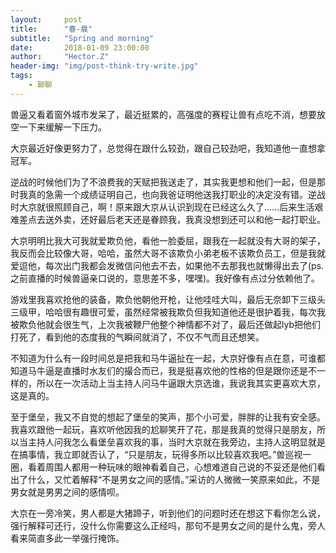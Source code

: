 ```yaml
---
layout:     post
title:      "春-晨"
subtitle:   "Spring and morning"
date:       2018-01-09 23:00:00
author:     "Hector.Z"
header-img: "img/post-think-try-write.jpg"
tags:
    - 聊聊
---
```



兽逼又看着窗外城市发呆了，最近挺累的，高强度的赛程让兽有点吃不消，想要放空一下来缓解一下压力。
    
大京最近好像更努力了，总觉得在跟什么较劲，跟自己较劲吧，我知道他一直想拿冠军。

逆战的时候他们为了不浪费我的天赋把我送走了，其实我更想和他们一起，但是那时我真的急需一个成绩证明自己，也向我爸证明他送我打职业的决定没有错。逆战时大京就很照顾自己，啊！原来跟大京从认识到现在已经这么久了......后来生活艰难差点去送外卖，还好最后老天还是眷顾我，我真没想到还可以和他一起打职业。
 
大京明明比我大可我就爱欺负他，看他一脸委屈，跟我在一起就没有大哥的架子，我反而会比较像大哥，哈哈，虽然大哥不该欺负小弟老板不该欺负员工，但是我就爱逗他，每次出门我都会发微信问他去不去，如果他不去那我也就懒得出去了(ps.之前直播的时候兽逼亲口说的，意思差不多，嘿嘿)。我好像有点过分依赖他了。
    
游戏里我喜欢抢他的装备，欺负他朝他开枪，让他哇哇大叫，最后无奈卸下三级头三级甲，哈哈很有趣很可爱，虽然经常被我欺负但我知道他还是很护着我，每次我被欺负他就会很生气，上次我被鞭尸他整个神情都不对了，最后还做起lyb把他们打死了，看到他的态度我的气瞬间就消了，不仅不气而且还想笑。

不知道为什么有一段时间总是把我和马牛逼扯在一起，大京好像有点在意，可谁都知道马牛逼是直播时水友们的撮合而已，我是挺喜欢他的性格的但是跟你还是不一样的，所以在一次活动上当主持人问马牛逼跟大京选谁，我说我其实更喜欢大京，这是真的。
     
至于堡垒，我又不自觉的想起了堡垒的笑声，那个小可爱，胖胖的让我有安全感。我喜欢跟他一起玩，喜欢听他因我的尬聊笑开了花，那是我真的觉得只是朋友，所以当主持人问我怎么看堡垒喜欢我的事，当时大京就在我旁边，主持人这明显就是在搞事情，我立即就否认了，“只是朋友，玩得多所以比较喜欢我吧。”兽巡视一圈，看着周围人都用一种玩味的眼神看着自己，心想难道自己说的不妥还是他们看出了什么，又忙着解释“不是男女之间的感情。”采访的人微微一笑原来如此，不是男女就是男男之间的感情呗。
    
大京在一旁冷笑，男人都是大猪蹄子，听到他们的问题时还在想这下看你怎么说，强行解释可还行，没什么你需要这么正经吗，那句不是男女之间的是什么鬼，旁人看来简直多此一举强行掩饰。
